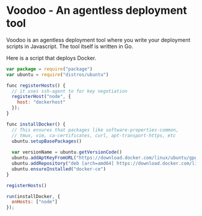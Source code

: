 # Voodoo - An agentless deployment tool

Voodoo is an agentless deployment tool where you write your deployment scripts in Javascript. The tool itself is written in Go.

Here is a script that deploys Docker.

```js
var package = require("package")
var ubuntu = require("distros/ubuntu")

func registerHosts() {
  // it uses ssh-agent to for key negotiation
  registerHost("node", {
    host: "dockerhost"
  });
}

func installDocker() {
  // This ensures that packages like software-properties-common, 
  // tmux, vim, ca-certificates, curl, apt-transport-https, etc
  ubuntu.setupBasePackages()
  
  var versionName = ubuntu.getVersionCode()
  ubuntu.addAptKeyFromURL("https://download.docker.com/linux/ubuntu/gpg")
  ubuntu.addRepository("deb [arch=amd64] https://download.docker.com/linux/ubuntu " + versionName + " stable")
  ubuntu.ensureInstalled("docker-ce")
}

registerHosts()

run(installDocker, {
  onHosts: ["node"]
});

```

